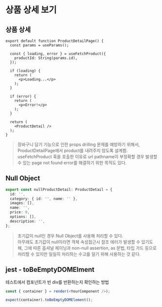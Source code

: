 # 상품 상세 보기

## 상품 상세

```tsx
export default function ProductDetailPage() {
  const params = useParams();

  const { loading, error } = useFetchProduct({
    productId: String(params.id),
  });

  if (loading) {
    return (
      <p>Loading...</p>
    );
  }

  if (error) {
    return (
      <p>Error!</p>
    );
  }

  return (
    <ProductDetail />
  );
}
```

> 장바구니 담기 기능으로 인한 props drilling 문제를 예방하기 위해서, ProductDetailPage에서 product를 내려주지 않도록 설계함.
> useFetchProduct 훅을 호출한 이유로 url pathname이 부정확할 경우 발생할 수 있는 page not found error를 해결하기 위한 목적도 있다.

## Null Object

```typescript
export const nullProductDetail: ProductDetail = {
  id: '',
  category: { id: '', name: '' },
  images: [],
  name: '',
  price: 0,
  options: [],
  description: '',
};
```

> 초기값이 null인 경우 Null Object를 사용해 처리할 수 있다.  
> 아무래도 초기값이 null이라면 객체 속성접근시 참조 에러가 발생할 수 있기도 해, 그에 따른 옵셔널 체이닝과 non-null assertion, as 문법, 타입 가드 등으로 처리할 수 있지만 일일히 처리하는 수고를 덜기 위해 사용하는 것 같다.

## jest - toBeEmptyDOMElment

테스트에서 컴포넌트가 빈 div를 반환하는지 확인하는 방법

```typescript
const { container } = render(<YourComponent />);

expect(container).toBeEmptyDOMElement();
```
